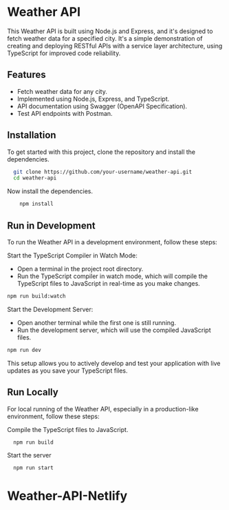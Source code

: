 # Weather API

This Weather API is built using Node.js and Express, and it's designed to fetch weather data for a specified city. It's a simple demonstration of creating and deploying RESTful APIs with a service layer architecture, using TypeScript for improved code reliability.

## Features

- Fetch weather data for any city.
- Implemented using Node.js, Express, and TypeScript.
- API documentation using Swagger (OpenAPI Specification).
- Test API endpoints with Postman.

## Installation

To get started with this project, clone the repository and install the dependencies.

```bash
  git clone https://github.com/your-username/weather-api.git
  cd weather-api
```

Now install the dependencies.

```bash
    npm install
```

## Run in Development

To run the Weather API in a development environment, follow these steps:

Start the TypeScript Compiler in Watch Mode:

- Open a terminal in the project root directory.
- Run the TypeScript compiler in watch mode, which will compile the TypeScript files to JavaScript in real-time as you make changes.

```bash
npm run build:watch
```

Start the Development Server:

- Open another terminal while the first one is still running.
- Run the development server, which will use the compiled JavaScript files.

```bash
npm run dev
```

This setup allows you to actively develop and test your application with live updates as you save your TypeScript files.

## Run Locally

For local running of the Weather API, especially in a production-like environment, follow these steps:

Compile the TypeScript files to JavaScript.

```bash
  npm run build

```

Start the server

```bash
  npm run start
```
# Weather-API-Netlify
